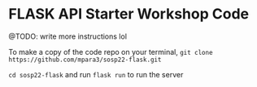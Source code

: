 # FLASK API Starter Workshop Code

@TODO: write more instructions lol

To make a copy of the code repo on your terminal, ``git clone https://github.com/mpara3/sosp22-flask.git``

``cd sosp22-flask`` and run ``flask run`` to run the server


